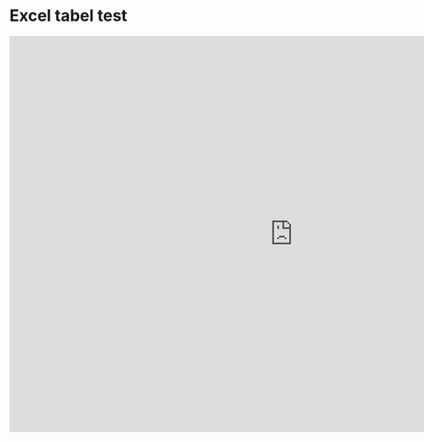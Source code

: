 # Excel tabel test
<center>
<iframe width="1000" height="700" frameborder="0" scrolling="no" src="https://regionh-my.sharepoint.com/personal/elvin_iruthayam_regionh_dk/_layouts/15/Doc.aspx?sourcedoc={1ea71fda-a2a8-4f76-8053-21f3a3dea23c}&action=embedview&wdAllowInteractivity=False&Item=tables&wdHideGridlines=True&wdDownloadButton=True&wdInConfigurator=True&wdInConfigurator=True&edesNext=true&edrtees6=false&resen=false&ed1JS=false"></iframe>
</center>

